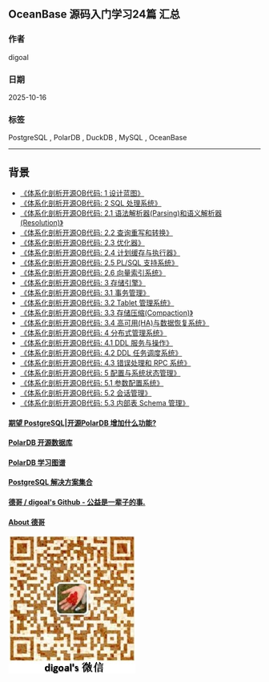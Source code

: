 ## OceanBase 源码入门学习24篇 汇总
                                              
### 作者                                              
digoal                                              
                                              
### 日期                                              
2025-10-16                                             
                                              
### 标签                                              
PostgreSQL , PolarDB , DuckDB , MySQL , OceanBase                    
                                              
----                                              
                                              
## 背景     
- [《体系化剖析开源OB代码: 1 设计蓝图》](../202510/20251013_06.md)  
- [《体系化剖析开源OB代码: 2 SQL 处理系统》](../202510/20251013_07.md)  
- [《体系化剖析开源OB代码: 2.1 语法解析器(Parsing)和语义解析器(Resolution)》](../202510/20251013_12.md)  
- [《体系化剖析开源OB代码: 2.2 查询重写和转换》](../202510/20251013_13.md)  
- [《体系化剖析开源OB代码: 2.3 优化器》](../202510/20251013_14.md)  
- [《体系化剖析开源OB代码: 2.4 计划缓存与执行器》](../202510/20251013_15.md)  
- [《体系化剖析开源OB代码: 2.5 PL/SQL 支持系统》](../202510/20251014_06.md)  
- [《体系化剖析开源OB代码: 2.6 向量索引系统》](../202510/20251014_07.md)  
- [《体系化剖析开源OB代码: 3 存储引擎》](../202510/20251013_08.md)  
- [《体系化剖析开源OB代码: 3.1 事务管理》](../202510/20251014_08.md)  
- [《体系化剖析开源OB代码: 3.2 Tablet 管理系统》](../202510/20251014_09.md)  
- [《体系化剖析开源OB代码: 3.3 存储压缩(Compaction)》](../202510/20251014_10.md)  
- [《体系化剖析开源OB代码: 3.4 高可用(HA)与数据恢复系统》](../202510/20251014_11.md)  
- [《体系化剖析开源OB代码: 4 分布式管理系统》](../202510/20251013_09.md)  
- [《体系化剖析开源OB代码: 4.1 DDL 服务与操作》](../202510/20251014_13.md)  
- [《体系化剖析开源OB代码: 4.2 DDL 任务调度系统》](../202510/20251014_14.md)  
- [《体系化剖析开源OB代码: 4.3 错误处理和 RPC 系统》](../202510/20251014_15.md)  
- [《体系化剖析开源OB代码: 5 配置与系统状态管理》](../202510/20251013_10.md)  
- [《体系化剖析开源OB代码: 5.1 参数配置系统》](../202510/20251014_16.md)  
- [《体系化剖析开源OB代码: 5.2 会话管理》](../202510/20251014_17.md)  
- [《体系化剖析开源OB代码: 5.3 内部表 Schema 管理》](../202510/20251015_06.md)  
  
  
#### [期望 PostgreSQL|开源PolarDB 增加什么功能?](https://github.com/digoal/blog/issues/76 "269ac3d1c492e938c0191101c7238216")
  
  
#### [PolarDB 开源数据库](https://openpolardb.com/home "57258f76c37864c6e6d23383d05714ea")
  
  
#### [PolarDB 学习图谱](https://www.aliyun.com/database/openpolardb/activity "8642f60e04ed0c814bf9cb9677976bd4")
  
  
#### [PostgreSQL 解决方案集合](../201706/20170601_02.md "40cff096e9ed7122c512b35d8561d9c8")
  
  
#### [德哥 / digoal's Github - 公益是一辈子的事.](https://github.com/digoal/blog/blob/master/README.md "22709685feb7cab07d30f30387f0a9ae")
  
  
#### [About 德哥](https://github.com/digoal/blog/blob/master/me/readme.md "a37735981e7704886ffd590565582dd0")
  
  
![digoal's wechat](../pic/digoal_weixin.jpg "f7ad92eeba24523fd47a6e1a0e691b59")
  
